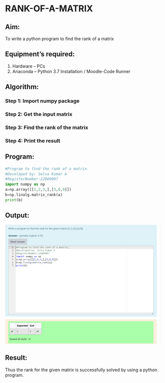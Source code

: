 # RANK-OF-A-MATRIX

## Aim:
To write a python program to find the rank of a matrix

## Equipment’s required:
1. 	Hardware – PCs
2. 	Anaconda – Python 3.7 Installation / Moodle-Code Runner

## Algorithm:

### Step 1: Import numpy package
### Step 2: Get the input matrix
### Step 3: Find the rank of the matrix
### Step 4: Print the result

## Program:
```python
#Program to find the rank of a matrix.
#Developed by: Selva Kumar A
#RegisterNumber:22009007
import numpy as np
a=np.array([[1,2,3,],[3,6,9]])
b=np.linalg.matrix_rank(a)
print(b)
```
## Output:
![](Rank%20of%20a%20matrix.png)

## Result:
Thus the rank for the given matrix is successfully solved by  using a python program.